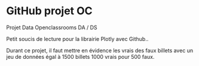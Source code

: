 # GitHub projet OC
 Projet Data Openclassrooms DA / DS

Petit soucis de lecture pour la librairie Plotly avec Github..

Durant ce projet, il faut mettre en évidence les vrais des faux billets avec un jeu de données égal à 1500 billets 1000 vrais pour 500 faux.
